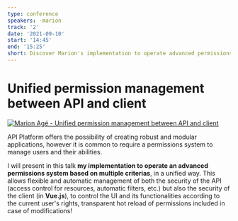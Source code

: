 ```yaml
---
type: conference
speakers: -marion
track: '2'
date: '2021-09-10'
start: '14:45'
end: '15:25'
short: Discover Marion's implementation to operate advanced permissions
---
```


# Unified permission management between API and client

[![Marion Agé - Unified permission management between API and client](https://img.youtube.com/vi/Qhbj-fCflMM/0.jpg)](https://www.youtube.com/watch?v=Qhbj-fCflMM&list=PL3hoUDjLa7eSo7-CAyiirYfhJe4h_Wxs4&index=13)

API Platform offers the possibility of creating robust and modular applications, however it is common to require a permissions system to manage users and their abilities.

I will present in this talk **my implementation to operate an advanced permissions system based on multiple criterias**, in a unified way. This allows flexible and automatic management of both the security of the API (access control for resources, automatic filters, etc.) but also the security of the client (in **Vue.js**), to control the UI and its functionalities according to the current user's rights, transparent hot reload of permissions included in case of modifications!
